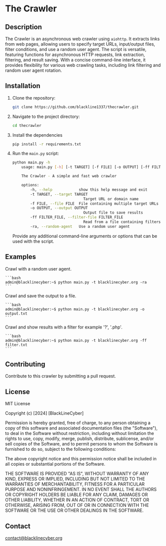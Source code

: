 # The Crawler

## Description

The Crawler is an asynchronous web crawler using `aiohttp`. It extracts links from web pages, allowing users to specify target URLs, input/output files, filter conditions, and use a random user agent. The script is versatile, featuring functions for asynchronous HTTP requests, link extraction, filtering, and result saving. With a concise command-line interface, it provides flexibility for various web crawling tasks, including link filtering and random user agent rotation.

## Installation

1. Clone the repository:

    ```bash
    git clone https://github.com/blackline1337/thecrawler.git
    ```

2. Navigate to the project directory:

    ```bash
    cd thecrawler
    ```

3. Install the dependencies

    ```bash
    pip install -r requirements.txt
    ```

4. Run the `main.py` script:

    ```bash
    python main.py -h
        usage: main.py [-h] [-t TARGET] [-f FILE] [-o OUTPUT] [-ff FILTER_FILE] [-ra]

        The Crawler - A simple and fast web crawler

        options:
            -h, --help            show this help message and exit
            -t TARGET, --target TARGET
                                    Target URL or domain name
            -f FILE, --file FILE  File containing multiple target URLs
            -o OUTPUT, --output OUTPUT
                                    Output file to save results
            -ff FILTER_FILE, --filter-file FILTER_FILE
                                    Read from a file containing filters
            -ra, --random-agent   Use a random user agent
    ```

    Provide any additional command-line arguments or options that can be used with the script.

## Examples

Crawl with a random user agent.

    ```bash
    admin@blacklinecyber:~$ python main.py -t blacklinecyber.org -ra 
    ```

Crawl and save the output to a file.

    ```bash
    admin@blacklinecyber:~$ python main.py -t blacklinecyber.org -o output.txt
    ```

Crawl and show results with a filter for example '?', '.php'.

    ```bash
    admin@blacklinecyber:~$ python main.py -t blacklinecyber.org -ff filter.txt
    ```

## Contributing

Contribute to this crawler by submitting a pull request.

## License

MIT License

Copyright (c) [2024] [BlackLineCyber]

Permission is hereby granted, free of charge, to any person obtaining a copy
of this software and associated documentation files (the "Software"), to deal
in the Software without restriction, including without limitation the rights
to use, copy, modify, merge, publish, distribute, sublicense, and/or sell
copies of the Software, and to permit persons to whom the Software is
furnished to do so, subject to the following conditions:

The above copyright notice and this permission notice shall be included in all
copies or substantial portions of the Software.

THE SOFTWARE IS PROVIDED "AS IS", WITHOUT WARRANTY OF ANY KIND, EXPRESS OR
IMPLIED, INCLUDING BUT NOT LIMITED TO THE WARRANTIES OF MERCHANTABILITY,
FITNESS FOR A PARTICULAR PURPOSE AND NONINFRINGEMENT. IN NO EVENT SHALL THE
AUTHORS OR COPYRIGHT HOLDERS BE LIABLE FOR ANY CLAIM, DAMAGES OR OTHER
LIABILITY, WHETHER IN AN ACTION OF CONTRACT, TORT OR OTHERWISE, ARISING FROM,
OUT OF OR IN CONNECTION WITH THE SOFTWARE OR THE USE OR OTHER DEALINGS IN THE
SOFTWARE.

## Contact

contact@blacklinecyber.org
